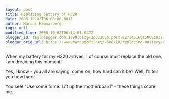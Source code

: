 ```yaml
---
layout: post
title: Replacing battery of H320
date: 2008-10-02T06:08:00.001Z
author: Marcus Hammarberg
tags: null
modified_time: 2008-10-02T06:14:01.647Z
blogger_id: tag:blogger.com,1999:blog-36533086.post-8271451601506810371
blogger_orig_url: https://www.marcusoft.net/2008/10/replacing-battery-of-h320.html
---
```


When my battery for my H320 arrives, I of course must replace the old one. I am dreading this moment!

Yes, I know - you all are saying: come on, how hard can it be? Well, I'll tell you how hard:

You see! "Use some force. Lift up the motherboard" - these things scare me.
